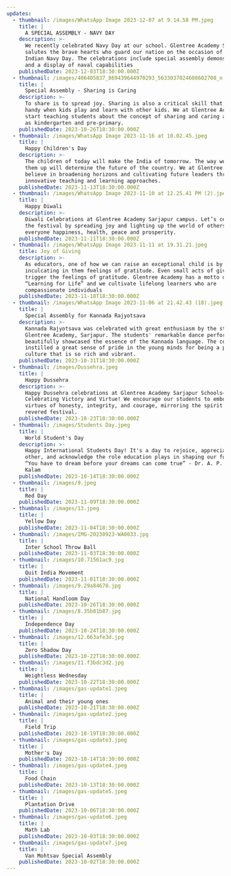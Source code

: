 ```yaml
---
updates:
  - thumbnail: /images/WhatsApp Image 2023-12-07 at 9.14.58 PM.jpeg
    title: |
      A SPECIAL ASSEMBLY - NAVY DAY
    description: >-
      We recently celebrated Navy Day at our school. Glentree Academy Sarjapur
      salutes the brave hearts who guard our nation on the occasion of the
      Indian Navy Day. The celebrations include special assembly demonstrations
      and a display of naval capabilities
    publishedDate: 2023-12-03T18:30:00.000Z
  - thumbnail: /images/406405837_869439644970293_5633037024608602708_n.jpg
    title: |
      Special Assembly - Sharing is Caring
    description: >-
      To share is to spread joy. Sharing is also a critical skill that comes in
      handy when kids play and learn with other kids. We at Glentree Academy,
      start teaching students about the concept of sharing and caring as early
      as kindergarten and pre-primary.
    publishedDate: 2023-10-26T18:30:00.000Z
  - thumbnail: /images/WhatsApp Image 2023-11-16 at 10.02.45.jpeg
    title: |
      Happy Children's Day
    description: >-
      The children of today will make the India of tomorrow. The way we bring
      them up will determine the future of the country. We at Glentree Academy
      believe in broadening horizons and cultivating future leaders through
      innovative teaching and learning approaches.
    publishedDate: 2023-11-13T18:30:00.000Z
  - thumbnail: /images/WhatsApp Image 2023-11-10 at 12.25.41 PM (2).jpeg
    title: |
      Happy Diwali
    description: >-
      Diwali Celebrations at Glentree Academy Sarjapur campus. Let’s celebrate
      the festival by spreading joy and lighting up the world of others. Wishing
      everyone happiness, health, peace and prosperity.
    publishedDate: 2023-11-11T18:30:00.000Z
  - thumbnail: /images/WhatsApp Image 2023-11-11 at 19.31.21.jpeg
    title: Joy of Giving
    description: >-
      As educators, one of how we can raise an exceptional child is by
      inculcating in them feelings of gratitude. Even small acts of giving can
      trigger the feelings of gratitude. Glentree Academy has a motto of
      “Learning for Life” and we cultivate lifelong learners who are
      compassionate individuals
    publishedDate: 2023-11-18T18:30:00.000Z
  - thumbnail: /images/WhatsApp Image 2023-11-06 at 21.42.43 (18).jpeg
    title: |
      Special Assembly for Kannada Rajyotsava
    description: >-
      Kannada Rajyotsava was celebrated with great enthusiasm by the students of
      Glentree Academy, Sarjapur. The students' remarkable dance performance
      beautifully showcased the essence of the Kannada language. The celebration
      instilled a great sense of pride in the young minds for being a part of a
      culture that is so rich and vibrant.
    publishedDate: 2023-10-31T18:30:00.000Z
  - thumbnail: /images/Dussehra.jpeg
    title: |
      Happy Dussehra
    description: >-
      Happy Dussehra celebrations at Glentree Academy Sarjapur Schools–
      Celebrating Victory and Virtue! We encourage our students to embody the
      virtues of honesty, integrity, and courage, mirroring the spirit of this
      revered festival.
    publishedDate: 2023-10-23T18:30:00.000Z
  - thumbnail: /images/Students Day.jpeg
    title: |
      World Student's Day
    description: >-
      Happy International Students Day! It's a day to rejoice, appreciate each
      other, and acknowledge the role education plays in shaping our future.
      “You have to dream before your dreams can come true” - Dr. A. P. J. Abdul
      Kalam
    publishedDate: 2023-10-14T18:30:00.000Z
  - thumbnail: /images/9.jpeg
    title: |
      Red Day
    publishedDate: 2023-11-09T18:30:00.000Z
  - thumbnail: /images/13.jpeg
    title: |
      Yellow Day
    publishedDate: 2023-11-04T18:30:00.000Z
  - thumbnail: /images/IMG-20230923-WA0033.jpg
    title: |
      Inter School Throw Ball
    publishedDate: 2023-11-03T18:30:00.000Z
  - thumbnail: /images/10.71561ac9.jpg
    title: |
      Quit India Movement
    publishedDate: 2023-11-01T18:30:00.000Z
  - thumbnail: /images/9.29a84678.jpg
    title: |
      National Handloom Day
    publishedDate: 2023-10-26T18:30:00.000Z
  - thumbnail: /images/8.35b81b87.jpg
    title: |
      Independence Day
    publishedDate: 2023-10-24T18:30:00.000Z
  - thumbnail: /images/12.663afe3d.jpg
    title: |
      Zero Shadow Day
    publishedDate: 2023-10-22T18:30:00.000Z
  - thumbnail: /images/11.f3bdc3d2.jpg
    title: |
      Weightless Wednesday
    publishedDate: 2023-10-22T18:30:00.000Z
  - thumbnail: /images/gas-update1.jpeg
    title: |
      Animal and their young ones
    publishedDate: 2023-10-21T18:30:00.000Z
  - thumbnail: /images/gas-update2.jpeg
    title: |
      Field Trip
    publishedDate: 2023-10-19T18:30:00.000Z
  - thumbnail: /images/gas-update3.jpeg
    title: |
      Mother's Day
    publishedDate: 2023-10-14T18:30:00.000Z
  - thumbnail: /images/gas-update4.jpeg
    title: |
      Food Chain
    publishedDate: 2023-10-13T18:30:00.000Z
  - thumbnail: /images/gas-update5.jpeg
    title: |
      Plantation Drive
    publishedDate: 2023-10-06T18:30:00.000Z
  - thumbnail: /images/gas-update6.jpeg
    title: |
      Math Lab
    publishedDate: 2023-10-03T18:30:00.000Z
  - thumbnail: /images/gas-update7.jpeg
    title: |
      Van Mohtsav Special Assembly
    publishedDate: 2023-10-02T18:30:00.000Z
---
```


